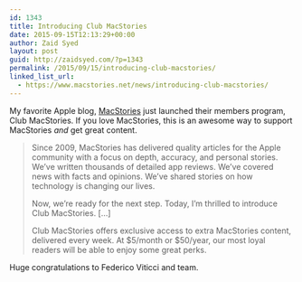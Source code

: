 ```yaml
---
id: 1343
title: Introducing Club MacStories
date: 2015-09-15T12:13:29+00:00
author: Zaid Syed
layout: post
guid: http://zaidsyed.com/?p=1343
permalink: /2015/09/15/introducing-club-macstories/
linked_list_url:
  - https://www.macstories.net/news/introducing-club-macstories/
---
```

My favorite Apple blog, [MacStories](http://macstories.net) just launched their members program, Club MacStories. If you love MacStories, this is an awesome way to support MacStories _and_ get great content.

> Since 2009, MacStories has delivered quality articles for the Apple community with a focus on depth, accuracy, and personal stories. We&#8217;ve written thousands of detailed app reviews. We&#8217;ve covered news with facts and opinions. We&#8217;ve shared stories on how technology is changing our lives.
> 
> Now, we&#8217;re ready for the next step. Today, I&#8217;m thrilled to introduce Club MacStories. [&#8230;]
> 
> Club MacStories offers exclusive access to extra MacStories content, delivered every week. At $5/month or $50/year, our most loyal readers will be able to enjoy some great perks. 

Huge congratulations to Federico Viticci and team.